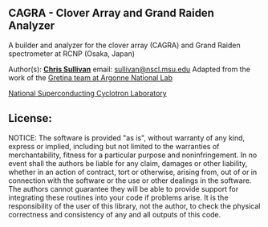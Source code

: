 CAGRA - Clover Array and Grand Raiden Analyzer
--
A builder and analyzer for the clover array (CAGRA) and Grand Raiden spectrometer at RCNP (Osaka, Japan)

Author(s): __[Chris Sullivan]__ email: sullivan@nscl.msu.edu
           Adapted from the work of the [Gretina team at Argonne National Lab]

[National Superconducting Cyclotron Laboratory]

[Chris Sullivan]: https://people.nscl.msu.edu/~sullivan/
[National Superconducting Cyclotron Laboratory]: http://nscl.msu.edu/
[Gretina Team at Argonne National Lab]: https://wiki.anl.gov/gretina_at_anl/Main_Page

License: 
----------

NOTICE: The software is provided "as is", without warranty of any kind,
express or implied, including but not limited to the warranties of
merchantability, fitness for a particular purpose and noninfringement.
In no event shall the authors be liable for any claim, damages or
other liability, whether in an action of contract, tort or otherwise,
arising from, out of or in connection with the software or the use or
other dealings in the software. The authors cannot guarantee they will
be able to provide support for integrating these routines into your code
if problems arise. It is the responsibility of the user of this library, not
the author, to check the physical correctness and consistency of any and all
outputs of this code.

